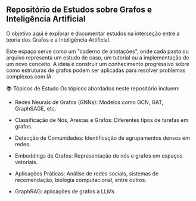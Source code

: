 ## Repositório de Estudos sobre Grafos e Inteligência Artificial
O objetivo aqui é explorar e documentar estudos na interseção entre a teoria dos Grafos e a Inteligência Artificial.

Este espaço serve como um "caderno de anotações", onde cada pasta ou arquivo representa um estudo de caso, um tutorial ou a implementação de um novo conceito. A ideia é construir um conhecimento progressivo sobre como estruturas de grafos podem ser aplicadas para resolver problemas complexos com IA.

📚 Tópicos de Estudo
Os tópicos abordados neste repositório incluem:

- Redes Neurais de Grafos (GNNs): Modelos como GCN, GAT, GraphSAGE, etc.

- Classificação de Nós, Arestas e Grafos: Diferentes tipos de tarefas em grafos.

- Detecção de Comunidades: Identificação de agrupamentos densos em redes.

- Embeddings de Grafos: Representação de nós e grafos em espaços vetoriais.

- Aplicações Práticas: Análise de redes sociais, sistemas de recomendação, biologia computacional, entre outros.

- GraphRAG: aplicações de grafos a LLMs
